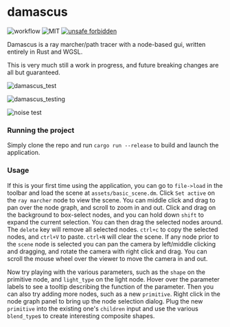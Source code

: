 # damascus

![workflow](https://github.com/obulka/damascus/actions/workflows/rust.yml/badge.svg?event=push)
![MIT](https://img.shields.io/badge/license-MIT-blue.svg)
[![unsafe forbidden](https://img.shields.io/badge/unsafe-forbidden-success.svg)](https://github.com/rust-secure-code/safety-dance/)

Damascus is a ray marcher/path tracer with a node-based gui, written entirely in Rust and WGSL.

This is very much still a work in progress, and future breaking changes are all but guaranteed.

![damascus_test](https://github.com/obulka/damascus/assets/21975584/d7e2d5af-1f1d-4943-8857-a3ce69a707f6)

![damascus_testing](https://github.com/obulka/damascus/assets/21975584/d3bd9ea1-a73e-4d58-aff8-3c606db46753)

![noise test](https://github.com/obulka/damascus/assets/21975584/184488b5-954c-41b3-8936-3d827fad7f8c)

### Running the project

Simply clone the repo and run `cargo run --release` to build and launch the application.

### Usage

If this is your first time using the application, you can go to `file->load` in the toolbar and load the scene at `assets/basic_scene.dm`. Click `Set active` on the `ray marcher` node to view the scene. You can middle click and drag to pan over the node graph, and scroll to zoom in and out. Click and drag on the background to box-select nodes, and you can hold down `shift` to expand the current selection. You can then drag the selected nodes around. The `delete` key will remove all selected nodes. `ctrl+c` to copy the selected nodes, and `ctrl+V` to paste. `ctrl+N` will clear the scene. If any node prior to the `scene` node is selected you can pan the camera by left/middle clicking and dragging, and rotate the camera with right click and drag. You can scroll the mouse wheel over the viewer to move the camera in and out. 

Now try playing with the various parameters, such as the `shape` on the primitive node, and `light_type` on the light node. Hover over the parameter labels to see a tooltip describing the function of the parameter. Then you can also try adding more nodes, such as a new `primitive`. Right click in the node graph panel to bring up the node selection dialog. Plug the new `primitive` into the existing one's `children` input and use the various `blend_type`s to create interesting composite shapes.
